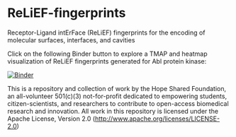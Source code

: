 # ReLiEF-fingerprints
Receptor-Ligand intErFace (ReLiEF) fingerprints for the encoding of molecular surfaces, interfaces, and cavities

Click on the following Binder button to explore a TMAP and heatmap visualization of ReLiEF fingerprints generated for Abl protein kinase: 

[![Binder](https://mybinder.org/badge_logo.svg)](https://mybinder.org/v2/gh/TheHopeSharedFoundation/ReLiEF-fingerprints/HEAD?urlpath=https%3A%2F%2Fgithub.com%2FTheHopeSharedFoundation%2FReLiEF-fingerprints%2Fblob%2Ff8df190f7df4a8e8b1b77daa82a6c247eadddb9e%2FReLiEF_Fingerprints_TMAPandHeatmap.ipynb)


This is a repository and collection of work by the Hope Shared Foundation, an all-volunteer 501(c)(3) not-for-profit dedicated to empowering students, citizen-scientists, and researchers to contribute to open-access biomedical research and innovation.  All work in this repository is licensed under the Apache License, Version 2.0 (http://www.apache.org/licenses/LICENSE-2.0)
